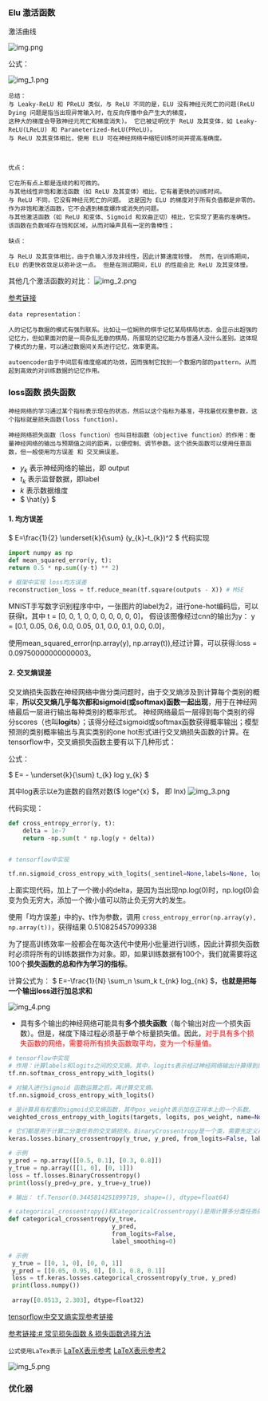 ### Elu 激活函数

激活曲线

![img.png](img.png)

公式：

![img_1.png](img_1.png)

```
总结：
与 Leaky-ReLU 和 PReLU 类似，与 ReLU 不同的是，ELU 没有神经元死亡的问题(ReLU Dying 问题是指当出现异常输入时，在反向传播中会产生大的梯度，
这种大的梯度会导致神经元死亡和梯度消失)。 它已被证明优于 ReLU 及其变体，如 Leaky-ReLU(LReLU) 和 Parameterized-ReLU(PReLU)。 
与 ReLU 及其变体相比，使用 ELU 可在神经网络中缩短训练时间并提高准确度。



优点：

它在所有点上都是连续的和可微的。
与其他线性非饱和激活函数（如 ReLU 及其变体）相比，它有着更快的训练时间。
与 ReLU 不同，它没有神经元死亡的问题。 这是因为 ELU 的梯度对于所有负值都是非零的。
作为非饱和激活函数，它不会遇到梯度爆炸或消失的问题。
与其他激活函数（如 ReLU 和变体、Sigmoid 和双曲正切）相比，它实现了更高的准确性。
该函数在负数域存在饱和区域，从而对噪声具有一定的鲁棒性；

缺点：

与 ReLU 及其变体相比，由于负输入涉及非线性，因此计算速度较慢。 然而，在训练期间，ELU 的更快收敛足以弥补这一点。 但是在测试期间，ELU 的性能会比 ReLU 及其变体慢。
```

其他几个激活函数的对比：
![img_2.png](img_2.png)

[参考链接](https://www.cnblogs.com/Joejwu/p/Joejwu_blog210618.html)

```
data representation：

人的记忆与数据的模式有强烈联系。比如让一位娴熟的棋手记忆某局棋局状态，会显示出超强的记忆力，但如果面对的是一局杂乱无章的棋局，所展现的记忆能力与普通人没什么差别。这体现了模式的力量，可以通过数据间关系进行记忆，效率更高。

autoencoder由于中间层有维度缩减的功效，因而强制它找到一个数据内部的pattern，从而起到高效的对训练数据的记忆作用。
```

### loss函数 损失函数

```
神经网络的学习通过某个指标表示现在的状态，然后以这个指标为基准，寻找最优权重参数，这个指标就是损失函数(loss function)。

神经网络损失函数（loss function）也叫目标函数（objective function）的作用：衡量神经网络的输出与预期值之间的距离，以便控制、调节参数。这个损失函数可以使用任意函数，但一般使用均方误差 和 交叉熵误差。
```

- $y_{k}$ 表示神经网络的输出，即 output
- ${t}_{k}$ 表示监督数据，即label
- $k$ 表示数据维度
- $ \hat{y} $

#### 1. 均方误差

$ E=\frac{1}{2} \underset{k}{\sum} (y_{k}-t_{k})^2 $
代码实现

```python
import numpy as np
def mean_squared_error(y, t):
return 0.5 * np.sum((y-t) ** 2)

# 框架中实现 loss均方误差
reconstruction_loss = tf.reduce_mean(tf.square(outputs - X)) # MSE

```

MNIST手写数字识别程序中中，一张图片的label为2，进行one-hot编码后，可以获得t，其中
t = [0, 0, 1, 0, 0, 0, 0, 0, 0, 0]，
假设该图像经过cnn的输出为y：
y = [0.1, 0.05, 0.6, 0.0, 0.05, 0.1, 0.0, 0.1, 0.0, 0.0]，

使用mean_squared_error(np.array(y), np.array(t)),经过计算，可以获得:loss = 0.09750000000000003。

#### 2. 交叉熵误差

交叉熵损失函数在神经网络中做分类问题时，由于交叉熵涉及到计算每个类别的概率，**所以交叉熵几乎每次都和sigmoid(或softmax)函数一起出现**，用于在神经网络最后一层进行输出每种类别的概率形式。
神经网络最后一层得到每个类别的得分scores（也叫**logits**）；该得分经过sigmoid或softmax函数获得概率输出；模型预测的类别概率输出与真实类别的one hot形式进行交叉熵损失函数的计算。在tensorflow中，交叉熵损失函数主要有以下几种形式：


公式：

$ E= - \underset{k}{\sum} t_{k} log y_{k} $

其中log表示以e为底数的自然对数($ loge^{x} $， 即 lnx)
![img_3.png](img_3.png)

代码实现：

```python
def cross_entropy_error(y, t):
    delta = 1e-7 
    return -np.sum(t * np.log(y + delta))


# tensorflow中实现

tf.nn.sigmoid_cross_entropy_with_logits(_sentinel=None,labels=None, logits=None, name=None)

```

上面实现代码，加上了一个微小的delta，是因为当出现np.log(0)时，np.log(0)会变为负无穷大，添加一个微小值可以防止负无穷大的发生。

使用「均方误差」中的y、t作为参数，调用 `cross_entropy_error(np.array(y), np.array(t))`，获得结果 0.510825457099338

为了提高训练效率一般都会在每次迭代中使用小批量进行训练，因此计算损失函数时必须将所有的训练数据作为对象。即，如果训练数据有100个，我们就需要将这100个​**损失函数的总和作为学习的指标**​。

计算公式为： $ E=-\frac{1}{N} \sum_n \sum_k t_{nk} log_{nk} $，**也就是把每一个输出loss进行加总求和**

![img_4.png](img_4.png)

* 具有多个输出的神经网络可能具有​**多个损失函数**​（每个输出对应一个损失函数）。但是，梯度下降过程必须基于单个标量损失值。因此，<font color='red'>对于具有多个损失函数的网络，需要将所有损失函数取平均，变为一个标量值。</font>

```python
# tensorflow中实现
# 作用：计算labels和logits之间的交叉熵。其中，logits表示经过神经网络输出计算得到的未归一化的概率，之后logits会先通过softmax运算再计算交叉熵
tf.nn.softmax_cross_entropy_with_logits()

# 对输入进行sigmoid 函数运算之后，再计算交叉熵。
tf.nn.sigmoid_cross_entropy_with_logits()

# 是计算具有权重的sigmoid交叉熵函数，其中pos_weight表示加在正样本上的一个系数。
weighted_cross_entropy_with_logits(targets, logits, pos_weight, name=None):

# 它们都是用于计算二分类任务的交叉熵损失。BinaryCrossentropy是一个类，需要先定义再调用，返回的是一个最终loss。而binary_crossentropy是一个函数，计算每个位置的损失值，返回的结果与batch_size大小一样，需要再通过reduce_mean()计算最终loss
keras.losses.binary_crossentropy(y_true, y_pred, from_logits=False, label_smoothing=0)

# 示例
y_pred = np.array([[0.5, 0.1], [0.3, 0.8]])
y_true = np.array([[1, 0], [0, 1]])
loss = tf.losses.BinaryCrossentropy()
print(loss(y_pred=y_pre, y_true=y_true))

# 输出： tf.Tensor(0.3445814251899719, shape=(), dtype=float64)

# categorical_crossentropy()和CategoricalCrossentropy()是用计算多分类任务的交叉熵
def categorical_crossentropy(y_true,
                             y_pred,
                             from_logits=False,
                             label_smoothing=0)

# 示例
 y_true = [[0, 1, 0], [0, 0, 1]]
 y_pred = [[0.05, 0.95, 0], [0.1, 0.8, 0.1]]
 loss = tf.keras.losses.categorical_crossentropy(y_true, y_pred)
 print(loss.numpy())
 
 array([0.0513, 2.303], dtype=float32)

```


[tensorflow中交叉熵实现参考链接](https://blog.csdn.net/FrankieHello/article/details/118188350)


[参考链接:# 常见损失函数 & 损失函数选择方法](https://blog.csdn.net/donaldsy/article/details/101295422)

`公式使用LaTex表示` [LaTeX表示参考](https://www.cnblogs.com/nowgood/p/Latexstart.html)
[LaTeX表示参考2](https://blog.csdn.net/qq_46092061/article/details/121862287)

![img_5.png](img_5.png)

### 优化器




